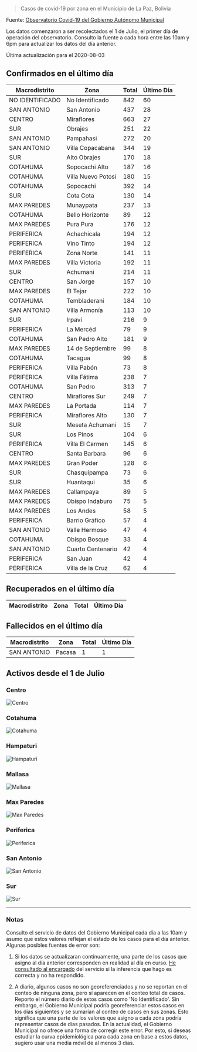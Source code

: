 > Casos de covid-19 por zona en el Municipio de La Paz, Bolivia

Fuente: [Observatorio Covid-19 del Gobierno Autónomo Municipal](http://observatoriocovid19.lapaz.bo/observatorio/index.php/datos-abiertos-covid)

Los datos comenzaron a ser recolectados el 1 de Julio, el primer día de operación del observatorio. Consulto la fuente a cada hora entre las 10am y 6pm para actualizar los datos del día anterior.

Última actualización para el 2020-08-03

## Confirmados en el último día

| Macrodistrito   | Zona               |   Total |   Último Día |
|-----------------|--------------------|---------|--------------|
| NO IDENTIFICADO | No Identificado    |     842 |           60 |
| SAN ANTONIO     | San Antonio        |     437 |           28 |
| CENTRO          | Miraflores         |     663 |           27 |
| SUR             | Obrajes            |     251 |           22 |
| SAN ANTONIO     | Pampahasi          |     272 |           20 |
| SAN ANTONIO     | Villa Copacabana   |     344 |           19 |
| SUR             | Alto Obrajes       |     170 |           18 |
| COTAHUMA        | Sopocachi Alto     |     187 |           16 |
| COTAHUMA        | Villa Nuevo Potosí |     180 |           15 |
| COTAHUMA        | Sopocachi          |     392 |           14 |
| SUR             | Cota Cota          |     130 |           14 |
| MAX PAREDES     | Munaypata          |     237 |           13 |
| COTAHUMA        | Bello Horizonte    |      89 |           12 |
| MAX PAREDES     | Pura Pura          |     176 |           12 |
| PERIFERICA      | Achachicala        |     194 |           12 |
| PERIFERICA      | Vino Tinto         |     194 |           12 |
| PERIFERICA      | Zona Norte         |     141 |           11 |
| MAX PAREDES     | Villa Victoria     |     192 |           11 |
| SUR             | Achumani           |     214 |           11 |
| CENTRO          | San Jorge          |     157 |           10 |
| MAX PAREDES     | El Tejar           |     222 |           10 |
| COTAHUMA        | Tembladerani       |     184 |           10 |
| SAN ANTONIO     | Villa Armonía      |     113 |           10 |
| SUR             | Irpavi             |     216 |            9 |
| PERIFERICA      | La Mercéd          |      79 |            9 |
| COTAHUMA        | San Pedro Alto     |     181 |            9 |
| MAX PAREDES     | 14 de Septiembre   |      99 |            8 |
| COTAHUMA        | Tacagua            |      99 |            8 |
| PERIFERICA      | Villa Pabón        |      73 |            8 |
| PERIFERICA      | Villa Fátima       |     238 |            7 |
| COTAHUMA        | San Pedro          |     313 |            7 |
| CENTRO          | Miraflores Sur     |     249 |            7 |
| MAX PAREDES     | La Portada         |     114 |            7 |
| PERIFERICA      | Miraflores Alto    |     130 |            7 |
| SUR             | Meseta Achumani    |      15 |            7 |
| SUR             | Los Pinos          |     104 |            6 |
| PERIFERICA      | Villa El Carmen    |     145 |            6 |
| CENTRO          | Santa Barbara      |      96 |            6 |
| MAX PAREDES     | Gran Poder         |     128 |            6 |
| SUR             | Chasquipampa       |      73 |            6 |
| SUR             | Huantaqui          |      35 |            6 |
| MAX PAREDES     | Callampaya         |      89 |            5 |
| MAX PAREDES     | Obispo Indaburo    |      75 |            5 |
| MAX PAREDES     | Los Andes          |      58 |            5 |
| PERIFERICA      | Barrio Gráfico     |      57 |            4 |
| SAN ANTONIO     | Valle Hermoso      |      47 |            4 |
| COTAHUMA        | Obispo Bosque      |      33 |            4 |
| SAN ANTONIO     | Cuarto Centenario  |      42 |            4 |
| PERIFERICA      | San Juan           |      42 |            4 |
| PERIFERICA      | Villa de la Cruz   |      62 |            4 |

## Recuperados en el último día

| Macrodistrito   | Zona   | Total   | Último Día   |
|-----------------|--------|---------|--------------|

## Fallecidos en el último día

| Macrodistrito   | Zona   |   Total |   Último Día |
|-----------------|--------|---------|--------------|
| SAN ANTONIO     | Pacasa |       1 |            1 |

## Activos desde el 1 de Julio

### Centro

![Centro](plots/activos_centro.png)

### Cotahuma

![Cotahuma](plots/activos_cotahuma.png)

### Hampaturi

![Hampaturi](plots/activos_hampaturi.png)

### Mallasa

![Mallasa](plots/activos_mallasa.png)

### Max Paredes

![Max Paredes](plots/activos_max_paredes.png)

### Periferica

![Periferica](plots/activos_periferica.png)

### San Antonio

![San Antonio](plots/activos_san_antonio.png)

### Sur

![Sur](plots/activos_sur.png)

---

### Notas

Consulto el servicio de datos del Gobierno Municipal cada día a las 10am y asumo que estos valores reflejan el estado de los casos para el día anterior. Algunas posibles fuentes de error son:

1. Si los datos se actualizaran contínuamente, una parte de los casos que asigno al día anterior corresponden en realidad al día en curso. [He consultado al encargado](https://twitter.com/mauforonda/status/1278727234765959168) del servicio si la inferencia que hago es correcta y no ha respondido.

2. A diario, algunos casos no son georeferenciados y no se reportan en el conteo de ninguna zona, pero sí aparecen en el conteo total de casos. Reporto el número diario de estos casos como 'No Identificado'.  Sin embargo, el Gobierno Municipal podría georeferenciar estos casos en los días siguientes y se sumarían al conteo de casos en sus zonas. Esto significa que una parte de los valores que asigno a cada zona podría representar casos de días pasados. En la actualidad, el Gobierno Municipal no ofrece una forma de corregir este error. Por esto, si deseas estudiar la curva epidemiológica para cada zona en base a estos datos, sugiero usar una media móvil de al menos 3 días.